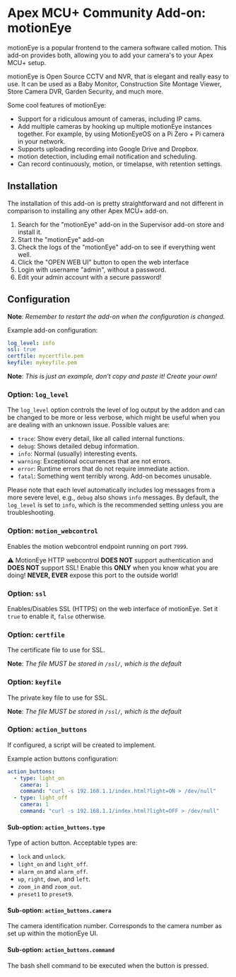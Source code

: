 # Apex MCU+ Community Add-on: motionEye

motionEye is a popular frontend to the camera software called motion. This
add-on provides both, allowing you to add your camera's to your Apex MCU+ setup.

motionEye is Open Source CCTV and NVR, that is elegant and really easy to use.
It can be used as a Baby Monitor, Construction Site Montage Viewer,
Store Camera DVR, Garden Security, and much more.

Some cool features of motionEye:

- Support for a ridiculous amount of cameras, including IP cams.
- Add multiple cameras by hooking up multiple motionEye instances together.
  For example, by using MotionEyeOS on a Pi Zero + Pi camera in your network.
- Supports uploading recording into Google Drive and Dropbox.
- motion detection, including email notification and scheduling.
- Can record continuously, motion, or timelapse, with retention settings.

## Installation

The installation of this add-on is pretty straightforward and not different in
comparison to installing any other Apex MCU+ add-on.

1. Search for the "motionEye" add-on in the Supervisor add-on store and
   install it.
1. Start the "motionEye" add-on
1. Check the logs of the "motionEye" add-on to see if everything went well.
1. Click the "OPEN WEB UI" button to open the web interface
1. Login with username "admin", without a password.
1. Edit your admin account with a secure password!

## Configuration

**Note**: _Remember to restart the add-on when the configuration is changed._

Example add-on configuration:

```yaml
log_level: info
ssl: true
certfile: mycertfile.pem
keyfile: mykeyfile.pem
```

**Note**: _This is just an example, don't copy and paste it! Create your own!_

### Option: `log_level`

The `log_level` option controls the level of log output by the addon and can
be changed to be more or less verbose, which might be useful when you are
dealing with an unknown issue. Possible values are:

- `trace`: Show every detail, like all called internal functions.
- `debug`: Shows detailed debug information.
- `info`: Normal (usually) interesting events.
- `warning`: Exceptional occurrences that are not errors.
- `error`: Runtime errors that do not require immediate action.
- `fatal`: Something went terribly wrong. Add-on becomes unusable.

Please note that each level automatically includes log messages from a
more severe level, e.g., `debug` also shows `info` messages. By default,
the `log_level` is set to `info`, which is the recommended setting unless
you are troubleshooting.

### Option: `motion_webcontrol`

Enables the motion webcontrol endpoint running on port `7999`.

:warning: MotionEye HTTP webcontrol **DOES NOT** support authentication
and **DOES NOT** support SSL! Enable this **ONLY** when you know what
you are doing! **NEVER, EVER** expose this port to the outside world!

### Option: `ssl`

Enables/Disables SSL (HTTPS) on the web interface of motionEye. Set it `true`
to enable it, `false` otherwise.

### Option: `certfile`

The certificate file to use for SSL.

**Note**: _The file MUST be stored in `/ssl/`, which is the default_

### Option: `keyfile`

The private key file to use for SSL.

**Note**: _The file MUST be stored in `/ssl/`, which is the default_

### Option: `action_buttons`

If configured, a script will be created to implement.

Example action buttons configuration:

```yaml
action_buttons:
  - type: light_on
    camera: 1
    command: "curl -s 192.168.1.1/index.html?light=ON > /dev/null"
  - type: light_off
    camera: 1
    command: "curl -s 192.168.1.1/index.html?light=OFF > /dev/null"
```

#### Sub-option: `action_buttons.type`

Type of action button. Acceptable types are:

- `lock` and `unlock`.
- `light_on` and `light_off`.
- `alarm_on` and `alarm_off`.
- `up`, `right`, `down`, and `left`.
- `zoom_in` and `zoom_out`.
- `preset1` to `preset9`.

#### Sub-option: `action_buttons.camera`

The camera identification number. Corresponds to the camera number as set up
within the motionEye UI.

#### Sub-option: `action_buttons.command`

The bash shell command to be executed when the button is pressed.

